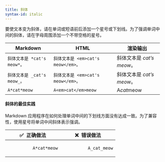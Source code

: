 ```yaml
---
title: 斜体
syntax-id: italic
---
```


要使文本变为斜体，请在单词或短语前后添加一个星号或下划线。为了强调单词中间的斜体，请在字母周围添加一个不带空格的星号。

<table class="table table-bordered">
  <thead class="thead-light">
    <tr>
      <th>Markdown</th>
      <th>HTML</th>
      <th>渲染输出</th>
    </tr>
  </thead>
  <tbody>
    <tr>
      <td><code class="highlighter-rouge">斜体文本是 *cat's meow*。</code></td>
      <td><code class="highlighter-rouge">斜体文本是 &lt;em&gt;cat's meow&lt;/em&gt;。</code></td>
      <td>斜体文本是 <em>cat’s meow</em>。</td>
    </tr>
    <tr>
      <td><code class="highlighter-rouge">斜体文本是 _cat's meow_。</code></td>
      <td><code class="highlighter-rouge">斜体文本是 &lt;em&gt;cat's meow&lt;/em&gt;。</code></td>
      <td>斜体文本是 <em>cat’s meow</em>。</td>
    </tr>
    <tr>
      <td><code class="highlighter-rouge">A*cat*meow</code></td>
      <td><code class="highlighter-rouge">A&lt;em&gt;cat&lt;/em&gt;meow</code></td>
      <td>A<em>cat</em>meow</td>
    </tr>
  </tbody>
</table>

#### 斜体的最佳实践

Markdown 应用程序在如何处理单词中间的下划线方面没有达成一致。为了兼容性，使用星号将单词中间斜体表示强调。

<table class="table table-bordered">
  <thead class="thead-light">
    <tr>
      <th>✅&nbsp; 正确做法</th>
      <th>❌&nbsp; 错误做法</th>
    </tr>
  </thead>
  <tbody>
    <tr>
      <td>
        <code class="highlighter-rouge">
          A*cat*meow
        </code>
      </td>
      <td>
        <code class="highlighter-rouge">
          A_cat_meow
        </code>
      </td>
    </tr>
  </tbody>
</table>
